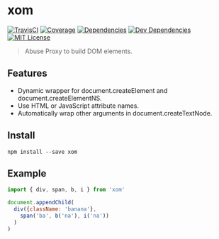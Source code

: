 # xom
[![TravisCI](https://img.shields.io/travis/kroogs/xom.svg)](https://travis-ci.org/kroogs/xom)
[![Coverage](https://img.shields.io/coveralls/kroogs/xom.svg)](https://coveralls.io/github/kroogs/xom)
[![Dependencies](https://img.shields.io/david/kroogs/xom.svg)](https://david-dm.org/kroogs/xom)
[![Dev Dependencies](https://img.shields.io/david/dev/kroogs/xom.svg)](https://david-dm.org/kroogs/xom?type=dev)
[![MIT License](https://img.shields.io/github/license/kroogs/xom.svg)](https://spdx.org/licenses/MIT)

> Abuse Proxy to build DOM elements.

## Features

  - Dynamic wrapper for document.createElement and document.createElementNS.
  - Use HTML or JavaScript attribute names.
  - Automatically wrap other arguments in document.createTextNode.

## Install

  ```
  npm install --save xom
  ```

## Example

  ```javascript
  import { div, span, b, i } from 'xom'

  document.appendChild(
    div({className: 'banana'},
      span('ba', b('na'), i('na'))
    )
  )
  ```
